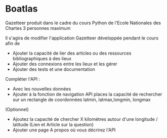 # Boatlas
Gazetteer produit dans le cadre du cours Python de l'Ecole Nationales des Chartes
3 personnes maximum

Il s'agira de modifier l'application Gazetteer développée pendant le cours afin de

- Ajouter la capacité de lier des articles ou des ressources bibliographiques à des lieux
- Ajouter des connexions entre les lieux et les gérer
- Ajouter des tests et une documentation

Compléter l'API :
- Avec les nouvelles données
- Ajouter à la fonction de navigation API places la capacité de rechercher sur un rectangle de coordonnées latmin, latmax,longmin, longmax

(Optionnel) 
- Ajoutez la capacité de chercher X kilomètres autour d'une longitude / latitude (Lien et Article sur la question)
- Ajouter une page A propos où vous décrirez l'API
